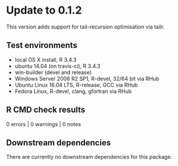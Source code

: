 
# Update to 0.1.2

This version adds support for tail-recursion optimisation via tailr.

## Test environments
* local OS X install, R 3.4.3
* ubuntu 14.04 (on travis-ci), R 3.4.3
* win-builder (devel and release)
* Windows Server 2008 R2 SP1, R-devel, 32/64 bit via RHub
* Ubuntu Linux 16.04 LTS, R-release, GCC via RHub
* Fedora Linux, R-devel, clang, gfortran via RHub

## R CMD check results

0 errors | 0 warnings | 0 notes

## Downstream dependencies

There are currently no downstream dependencies for this package.

